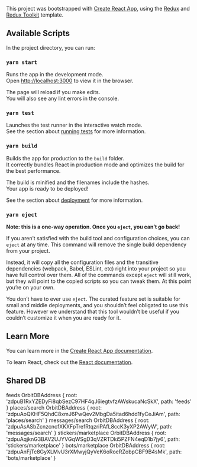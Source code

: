 This project was bootstrapped with [Create React App](https://github.com/facebook/create-react-app), using the [Redux](https://redux.js.org/) and [Redux Toolkit](https://redux-toolkit.js.org/) template.

## Available Scripts

In the project directory, you can run:

### `yarn start`

Runs the app in the development mode.<br />
Open [http://localhost:3000](http://localhost:3000) to view it in the browser.

The page will reload if you make edits.<br />
You will also see any lint errors in the console.

### `yarn test`

Launches the test runner in the interactive watch mode.<br />
See the section about [running tests](https://facebook.github.io/create-react-app/docs/running-tests) for more information.

### `yarn build`

Builds the app for production to the `build` folder.<br />
It correctly bundles React in production mode and optimizes the build for the best performance.

The build is minified and the filenames include the hashes.<br />
Your app is ready to be deployed!

See the section about [deployment](https://facebook.github.io/create-react-app/docs/deployment) for more information.

### `yarn eject`

**Note: this is a one-way operation. Once you `eject`, you can’t go back!**

If you aren’t satisfied with the build tool and configuration choices, you can `eject` at any time. This command will remove the single build dependency from your project.

Instead, it will copy all the configuration files and the transitive dependencies (webpack, Babel, ESLint, etc) right into your project so you have full control over them. All of the commands except `eject` will still work, but they will point to the copied scripts so you can tweak them. At this point you’re on your own.

You don’t have to ever use `eject`. The curated feature set is suitable for small and middle deployments, and you shouldn’t feel obligated to use this feature. However we understand that this tool wouldn’t be useful if you couldn’t customize it when you are ready for it.

## Learn More

You can learn more in the [Create React App documentation](https://facebook.github.io/create-react-app/docs/getting-started).

To learn React, check out the [React documentation](https://reactjs.org/).

## Shared DB

feeds OrbitDBAddress {
root: 'zdpuB1RxYZEDyFi8qbSezC97HF4qJ6iegtvfzAWskucaNcSkX',
path: 'feeds'
}
places/search OrbitDBAddress {
root: 'zdpuAoQKHF5QhdC8xmJ6PwQev2MbgDa5itad6hdd1fyCeJiAm',
path: 'places/search'
}
messages/search OrbitDBAddress {
root: 'zdpuAsASbZcnzcncfXKXFpTrefRtqzriPAfL8ccK3yXP2AWyW',
path: 'messages/search'
}
stickers/marketplace OrbitDBAddress {
root: 'zdpuAqjknG3BAV2UJYVGqWSgD3qVZRTDki5PZFN4eqD1b7jy6',
path: 'stickers/marketplace'
}
bots/marketplace OrbitDBAddress {
root: 'zdpuAnFjTc8GyXLMvU3rXMwyjQyVeK6oRoeRZobpCBF9B4sMk',
path: 'bots/marketplace'
}
